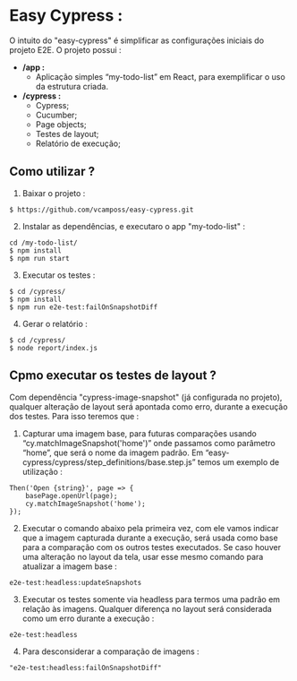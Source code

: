 # Easy Cypress :
O intuito do "easy-cypress" é simplificar as configurações iniciais do projeto E2E. O projeto possui :

- **/app :** 
  - Aplicação simples “my-todo-list” em React, para exemplificar o uso da estrutura criada.
- **/cypress :**
  - Cypress;
  - Cucumber;
  - Page objects;
  - Testes de layout;
  - Relatório de execução;
  
## Como utilizar ?

1. Baixar o projeto :
```
$ https://github.com/vcamposs/easy-cypress.git
```
2. Instalar as dependências, e executaro o app "my-todo-list" :
```
cd /my-todo-list/
$ npm install
$ npm run start 
```
3. Executar os testes :
```
$ cd /cypress/
$ npm install
$ npm run e2e-test:failOnSnapshotDiff
```
4. Gerar o relatório :
```
$ cd /cypress/
$ node report/index.js
```
## Cpmo executar os testes de layout ?
Com dependência "cypress-image-snapshot" (já configurada no projeto), qualquer alteração de layout será apontada como erro, durante a execução dos testes. Para isso teremos que :

1. Capturar uma imagem base, para futuras comparações usando “cy.matchImageSnapshot('home')” onde passamos como parâmetro “home”, que será o nome da imagem padrão. Em “easy-cypress/cypress/step_definitions/base.step.js” temos um exemplo de utilização :
```
Then('Open {string}', page => {
	basePage.openUrl(page);
	cy.matchImageSnapshot('home');
});
```
2. Executar o comando abaixo pela primeira vez, com ele vamos indicar que a imagem capturada durante a execução, será usada como base para a comparação com os outros testes executados. Se caso houver uma alteração no layout da tela, usar esse mesmo comando para atualizar a imagem base : 
```
e2e-test:headless:updateSnapshots
```
3. Executar os testes somente via headless para termos uma padrão em relação às imagens. Qualquer diferença no layout será considerada como um erro durante a execução :
```
e2e-test:headless
```
4. Para desconsiderar a comparação de imagens :
```
"e2e-test:headless:failOnSnapshotDiff"
```
